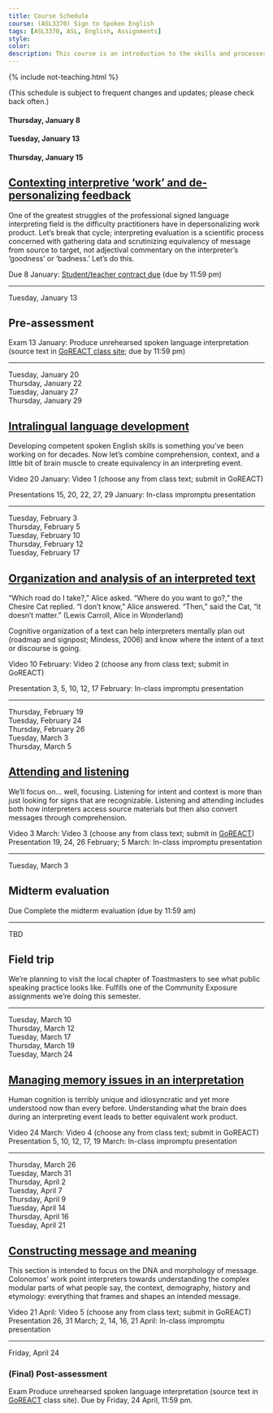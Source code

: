 ```yaml
---
title: Course Schedule
course: (ASL3370) Sign to Spoken English
tags: [ASL3370, ASL, English, Assignments]
style: 
color: 
description: This course is an introduction to the skills and processes required to produce conceptually accurate and linguistically appropriate spoken-language interpretations of ASL texts.
---
```


{% include not-teaching.html %}

(This schedule is subject to frequent changes and updates; please check back often.)

#### Thursday, January 8<br>
#### Tuesday, January 13<br>
#### Thursday, January 15

## [Contexting interpretive ‘work’ and de-personalizing feedback](http://)

One of the greatest struggles of the professional signed language interpreting field is the difficulty practitioners have in depersonalizing work product. Let’s break that cycle; interpreting evaluation is a scientific process concerned with gathering data and scrutinizing equivalency of message from source to target, not adjectival commentary on the interpreter’s ‘goodness’ or ‘badness.’ Let’s do this.

Due 8 January: [Student/teacher contract due](http://) (due by 11:59 pm)

***

Tuesday, January 13

## Pre-assessment

Exam 13 January: Produce unrehearsed spoken language interpretation (source text in [GoREACT class site](http://); due by 11:59 pm)

***

Tuesday, January 20<br>
Thursday, January 22<br>
Tuesday, January 27<br>
Thursday, January 29 

## [Intralingual language development](http://)

Developing competent spoken English skills is something you’ve been working on for decades. Now let’s combine comprehension, context, and a little bit of brain muscle to create equivalency in an interpreting event.

Video 20 January: Video 1 (choose any from class text; submit in GoREACT)

Presentations 15, 20, 22, 27, 29 January: In-class impromptu presentation

***

Tuesday, February 3<br>
Thursday, February 5<br>
Tuesday, February 10<br>
Thursday, February 12<br>
Tuesday, February 17 

## [Organization and analysis of an interpreted text](http://)

“Which road do I take?,” Alice asked.
“Where do you want to go?,” the Chesire Cat replied.
“I don’t know,” Alice answered.
“Then,” said the Cat, “it doesn’t matter.”
(Lewis Carroll, Alice in Wonderland)

Cognitive organization of a text can help interpreters mentally plan out (roadmap and signpost; Mindess, 2006) and know where the intent of a text or discourse is going.

Video 10 February: Video 2 (choose any from class text; submit in GoREACT)

Presentation 3, 5, 10, 12, 17 February: In-class impromptu presentation

***

Thursday, February 19<br>
Tuesday, February 24<br>
Thursday, February 26<br>
Tuesday, March 3<br>
Thursday, March 5 

## [Attending and listening](http://)

We’ll focus on... well, focusing. Listening for intent and context is more than just looking for signs that are recognizable. Listening and attending includes both how interpreters access source materials but then also convert messages through comprehension.

Video 3 March: Video 3 (choose any from class text; submit in [GoREACT](http://))
Presentation 19, 24, 26 February; 5 March: In-class impromptu presentation

***

Tuesday, March 3

## Midterm evaluation

Due Complete the midterm evaluation (due by 11:59 am)

***

TBD

## Field trip

We’re planning to visit the local chapter of Toastmasters to see what public speaking practice looks like. Fulfills one of the Community Exposure assignments we’re doing this semester.

***

Tuesday, March 10<br>
Thursday, March 12<br>
Tuesday, March 17<br>
Thursday, March 19<br>
Tuesday, March 24 

## [Managing memory issues in an interpretation](http://)

Human cognition is terribly unique and idiosyncratic and yet more understood now than every before. Understanding what the brain does during an interpreting event leads to better equivalent work product.

Video 24 March: Video 4 (choose any from class text; submit in GoREACT)
Presentation 5, 10, 12, 17, 19 March: In-class impromptu presentation

***

Thursday, March 26<br>
Tuesday, March 31<br>
Thursday, April 2<br>
Tuesday, April 7<br>
Thursday, April 9<br>
Tuesday, April 14<br>
Thursday, April 16<br>
Tuesday, April 21 

## [Constructing message and meaning](http://)

This section is intended to focus on the DNA and morphology of message. Colonomos’ work point interpreters towards understanding the complex modular parts of what people say, the context, demography, history and etymology: everything that frames and shapes an intended message.

Video 21 April: Video 5 (choose any from class text; submit in GoREACT)
Presentation 26, 31 March; 2, 14, 16, 21 April: In-class impromptu presentation

***

Friday, April 24

### (Final) Post-assessment

Exam Produce unrehearsed spoken language interpretation (source text in [GoREACT](http://) class site). Due by Friday, 24 April, 11:59 pm.
